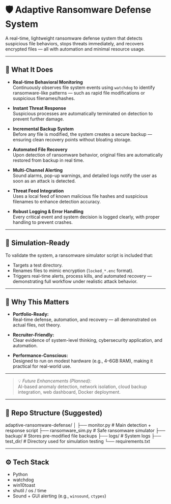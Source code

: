 # 🛡️ Adaptive Ransomware Defense System

A real-time, lightweight ransomware defense system that detects suspicious file behaviors, stops threats immediately, and recovers encrypted files — all with automation and minimal resource usage.

---

## 🧠 What It Does

- **Real-time Behavioral Monitoring**  
  Continuously observes file system events using `watchdog` to identify ransomware-like patterns — such as rapid file modifications or suspicious filenames/hashes.

- **Instant Threat Response**  
  Suspicious processes are automatically terminated on detection to prevent further damage.

- **Incremental Backup System**  
  Before any file is modified, the system creates a secure backup — ensuring clean recovery points without bloating storage.

- **Automated File Recovery**  
  Upon detection of ransomware behavior, original files are automatically restored from backup in real time.

- **Multi-Channel Alerting**  
  Sound alarms, pop-up warnings, and detailed logs notify the user as soon as an attack is detected.

- **Threat Feed Integration**  
  Uses a local feed of known malicious file hashes and suspicious filenames to enhance detection accuracy.

- **Robust Logging & Error Handling**  
  Every critical event and system decision is logged clearly, with proper handling to prevent crashes.

---

## 🎯 Simulation-Ready

To validate the system, a ransomware simulator script is included that:

- Targets a test directory.
- Renames files to mimic encryption (`locked_*.enc` format).
- Triggers real-time alerts, process kills, and automated recovery — demonstrating full workflow under realistic attack behavior.

---

## 🚀 Why This Matters

- **Portfolio-Ready:**  
  Real-time defense, automation, and recovery — all demonstrated on actual files, not theory.

- **Recruiter-Friendly:**  
  Clear evidence of system-level thinking, cybersecurity application, and automation.

- **Performance-Conscious:**  
  Designed to run on modest hardware (e.g., 4–6GB RAM), making it practical for real-world use.

---

> 💡 *Future Enhancements (Planned):*  
> AI-based anomaly detection, network isolation, cloud backup integration, web dashboard, Docker deployment.

---

## 📁 Repo Structure (Suggested)

adaptive-ransomware-defense/
│
├── monitor.py # Main detection + response script
├── ransomware_sim.py # Safe ransomware simulator
├── backup/ # Stores pre-modified file backups
├── logs/ # System logs
├── test_dir/ # Directory used for simulation testing
└── requirements.txt



---

## ⚙️ Tech Stack

- Python
- watchdog
- win10toast
- shutil / os / time
- Sound + GUI alerting (e.g., `winsound`, `ctypes`)
